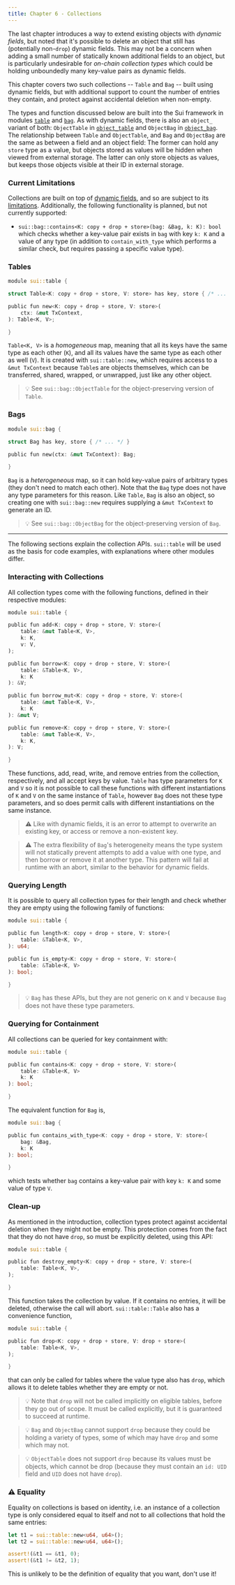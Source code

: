 ```yaml
---
title: Chapter 6 - Collections
---
```


The last chapter introduces a way to extend existing objects with *dynamic fields*, but noted that it's possible to delete an object that still has (potentially non-`drop`) dynamic fields. This may not be a concern when adding a small number of statically known additional fields to an object, but is particularly undesirable for *on-chain collection types* which could be holding unboundedly many key-value pairs as dynamic fields.

This chapter covers two such collections -- `Table` and `Bag` -- built using dynamic fields, but with additional support to count the number of entries they contain, and protect against accidental deletion when non-empty.

The types and function discussed below are built into the Sui framework in modules [`table`](https://github.com/MystenLabs/sui/blob/main/crates/sui-framework/sources/table.move) and [`bag`](https://github.com/MystenLabs/sui/blob/main/crates/sui-framework/sources/bag.move). As with dynamic fields, there is also an `object_` variant of both: `ObjectTable` in [`object_table`](https://github.com/MystenLabs/sui/blob/main/crates/sui-framework/sources/object_table.move) and `ObjectBag` in [`object_bag`](https://github.com/MystenLabs/sui/blob/main/crates/sui-framework/sources/object_bag.move). The relationship between `Table` and `ObjectTable`, and `Bag` and `ObjectBag` are the same as between a field and an object field: The former can hold any `store` type as a value, but objects stored as values will be hidden when viewed from external storage. The latter can only store objects as values, but keeps those objects visible at their ID in external storage.

### Current Limitations

Collections are built on top of [dynamic fields](ch5-dynamic-fields.md), and so are subject to its [limitations](ch5-dynamic-fields.md#current-limitations). Additionally, the following functionality is planned, but not currently supported:

- `sui::bag::contains<K: copy + drop + store>(bag: &Bag, k: K): bool` which checks whether a key-value pair exists in `bag` with key `k: K` and a value of any type (in addition to `contain_with_type` which performs a similar check, but requires passing a specific value type).


### Tables

```rust
module sui::table {

struct Table<K: copy + drop + store, V: store> has key, store { /* ... */ }

public fun new<K: copy + drop + store, V: store>(
    ctx: &mut TxContext,
): Table<K, V>;

}
```

`Table<K, V>` is a *homogeneous* map, meaning that all its keys have the same type as each other (`K`), and all its values have the same type as each other as well (`V`). It is created with `sui::table::new`, which requires access to a `&mut TxContext` because `Table`s are objects themselves, which can be transferred, shared, wrapped, or unwrapped, just like any other object.

> :bulb: See `sui::bag::ObjectTable` for the object-preserving version of `Table`.

### Bags

```rust
module sui::bag {

struct Bag has key, store { /* ... */ }

public fun new(ctx: &mut TxContext): Bag;

}
```

`Bag` is a *heterogeneous* map, so it can hold key-value pairs of arbitrary types (they don't need to match each other). Note that the `Bag` type does not have any type parameters for this reason. Like `Table`, `Bag` is also an object, so creating one with `sui::bag::new` requires supplying a `&mut TxContext` to generate an ID.

> :bulb: See `sui::bag::ObjectBag` for the object-preserving version of `Bag`.

---

The following sections explain the collection APIs. `sui::table` will be used as the basis for code examples, with explanations where other modules differ.

### Interacting with Collections

All collection types come with the following functions, defined in their respective modules:

```rust
module sui::table {

public fun add<K: copy + drop + store, V: store>(
    table: &mut Table<K, V>,
    k: K,
    v: V,
);

public fun borrow<K: copy + drop + store, V: store>(
    table: &Table<K, V>,
    k: K
): &V;

public fun borrow_mut<K: copy + drop + store, V: store>(
    table: &mut Table<K, V>,
    k: K
): &mut V;

public fun remove<K: copy + drop + store, V: store>(
    table: &mut Table<K, V>,
    k: K,
): V;

}
```

These functions, add, read, write, and remove entries from the collection, respectively, and all accept keys by value. `Table` has type parameters for `K` and `V` so it is not possible to call these functions with different instantiations of `K` and `V` on the same instance of `Table`, however `Bag` does not these type parameters, and so does permit calls with different instantiations on the same instance.

> :warning: Like with dynamic fields, it is an error to attempt to overwrite an existing key, or access or remove a non-existent key.

> :warning: The extra flexibility of `Bag`'s heterogeneity means the type system will not statically prevent attempts to add a value with one type, and then borrow or remove it at another type. This pattern will fail at runtime with an abort, similar to the behavior for dynamic fields.

### Querying Length

It is possible to query all collection types for their length and check whether they are empty using the following family of functions:

```rust
module sui::table {

public fun length<K: copy + drop + store, V: store>(
    table: &Table<K, V>,
): u64;

public fun is_empty<K: copy + drop + store, V: store>(
    table: &Table<K, V>
): bool;

}
```

> :bulb: `Bag` has these APIs, but they are not generic on `K` and `V` because `Bag` does not have these type parameters.

### Querying for Containment

All collections can be queried for key containment with:

```rust
module sui::table {

public fun contains<K: copy + drop + store, V: store>(
    table: &Table<K, V>
    k: K
): bool;

}
```

The equivalent function for `Bag` is,

```rust
module sui::bag {

public fun contains_with_type<K: copy + drop + store, V: store>(
    bag: &Bag,
    k: K
): bool;

}
```

which tests whether `bag` contains a key-value pair with key `k: K` and some value of type `V`.

### Clean-up

As mentioned in the introduction, collection types protect against accidental deletion when they might not be empty. This protection comes from the fact that they do not have `drop`, so must be explicitly deleted, using this API:

```rust
module sui::table {

public fun destroy_empty<K: copy + drop + store, V: store>(
    table: Table<K, V>,
);

}
```

This function takes the collection by value. If it contains no entries, it will be deleted, otherwise the call will abort. `sui::table::Table` also has a convenience function,

```rust
module sui::table {

public fun drop<K: copy + drop + store, V: drop + store>(
    table: Table<K, V>,
);

}
```

that can only be called for tables where the value type also has `drop`, which allows it to delete tables whether they are empty or not.

> :bulb: Note that `drop` will not be called implicitly on eligible tables, before they go out of scope.  It must be called explicitly, but it is guaranteed to succeed at runtime.

> :bulb: `Bag` and `ObjectBag` cannot support `drop` because they could be holding a variety of types, some of which may have `drop` and some which may not.

> :bulb: `ObjectTable` does not support `drop` because its values must be objects, which cannot be drop (because they must contain an `id: UID` field and `UID` does not have `drop`).

### :warning: Equality

Equality on collections is based on identity, i.e. an instance of a collection type is only considered equal to itself and not to all collections that hold the same entries:

```rust
let t1 = sui::table::new<u64, u64>();
let t2 = sui::table::new<u64, u64>();

assert!(&t1 == &t1, 0);
assert!(&t1 != &t2, 1);
```

This is unlikely to be the definition of equality that you want, don't use it!
